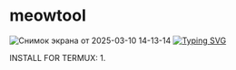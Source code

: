 # meowtool
![Снимок экрана от 2025-03-10 14-13-14](https://github.com/user-attachments/assets/1dd72dc7-9c7a-4180-b238-bc72575d640e)
[![Typing SVG](https://readme-typing-svg.herokuapp.com?color=%2fb4c7&lines=Multitool)](https://git.io/typing-svg)

INSTALL FOR TERMUX:
      1. 
